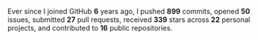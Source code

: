 Ever since I joined GitHub **6** years ago, I pushed **899** commits, opened **50** issues, submitted **27** pull requests, received **339** stars across **22** personal projects, and contributed to **16** public repositories.